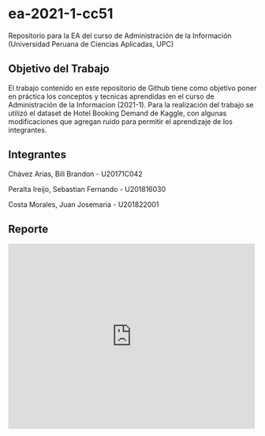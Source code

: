 # ea-2021-1-cc51
Repositorio para la EA del curso de Administración de la Información (Universidad Peruana de Ciencias Aplicadas, UPC)
## Objetivo del Trabajo
El trabajo contenido en este repositorio de Github tiene como objetivo poner en práctica los conceptos y tecnicas aprendidas en el curso de Administración de la Informacion (2021-1). Para la realización del trabajo se utilizó el dataset de Hotel Booking Demand de Kaggle, con algunas modificaciones que agregan ruido para permitir el aprendizaje de los integrantes.
## Integrantes
Chávez Arias, Bill Brandon - U20171C042

Peralta Ireijo, Sebastian Fernando - U201816030

Costa Morales, Juan Josemaria  - U201822001
## Reporte
<embed src="https://drive.google.com/viewerng/
viewer?embedded=true&url=https://issuu.com/sebasire/docs/ea_-_sem8" width="500" height="375">
